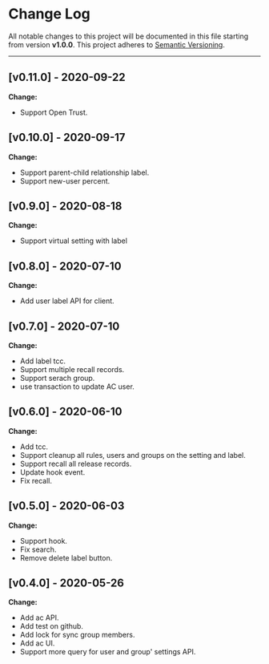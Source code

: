 # Change Log

All notable changes to this project will be documented in this file starting from version **v1.0.0**.
This project adheres to [Semantic Versioning](http://semver.org/).

-----
## [v0.11.0] - 2020-09-22

**Change:**
- Support Open Trust.

## [v0.10.0] - 2020-09-17

**Change:**
- Support parent-child relationship label.
- Support new-user percent.

## [v0.9.0] - 2020-08-18

**Change:**
- Support virtual setting with label

## [v0.8.0] - 2020-07-10

**Change:**
- Add user label API for client.

## [v0.7.0] - 2020-07-10

**Change:**
- Add label tcc.
- Support multiple recall records.
- Support serach group.
- use transaction to update AC user.

## [v0.6.0] - 2020-06-10

**Change:**
- Add tcc.
- Support cleanup all rules, users and groups on the setting and label.
- Support recall all release records.
- Update hook event. 
- Fix recall.

## [v0.5.0] - 2020-06-03

**Change:**

- Support hook.
- Fix search.
- Remove delete label button.

## [v0.4.0] - 2020-05-26

**Change:**

- Add ac API.
- Add test on github.
- Add lock for sync group members.
- Add ac UI.
- Support more query for user and group' settings API.